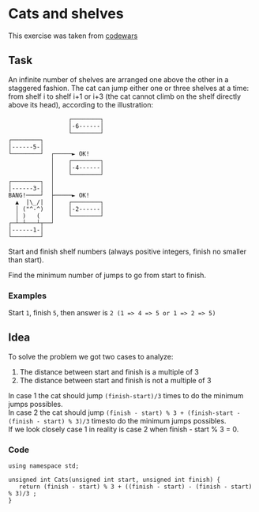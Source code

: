 # Cats and shelves
This exercise was taken from [codewars](https://www.codewars.com/kata/62c93765cef6f10030dfa92b)
## Task
An infinite number of shelves are arranged one above the other in a staggered fashion.
The cat can jump either one or three shelves at a time: from shelf i to shelf i+1 or i+3 (the cat cannot climb on the shelf directly above its head), according to the illustration:
```
                 ┌────────┐
                 │-6------│
                 └────────┘
┌────────┐       
│------5-│        
└────────┘  ┌─────► OK!
            │    ┌────────┐
            │    │-4------│
            │    └────────┘
┌────────┐  │
│------3-│  │     
BANG!────┘  ├─────► OK! 
  ▲  |\_/|  │    ┌────────┐
  │ ("^-^)  │    │-2------│
  │ )   (   │    └────────┘
┌─┴─┴───┴┬──┘
│------1-│
└────────┘
``` 

Start and finish shelf numbers (always positive integers, finish no smaller than start).

Find the minimum number of jumps to go from start to finish.

### Examples

Start `1`, finish `5`, then answer is `2 (1 => 4 => 5 or 1 => 2 => 5)`


## Idea

To solve the problem we got two cases to analyze:
1. The distance between start and finish is a multiple of 3
2. The distance between start and finish is not a multiple of 3

In case 1 the cat should jump `(finish-start)/3` times to do the minimum jumps possibles.\
In case 2 the cat should jump `(finish - start) % 3 + (finish-start -(finish - start) % 3)/3` timesto do the minimum jumps possibles.\
If we look closely case 1 in reality is case 2 when finish - start % 3 = 0. 

### Code
 ```
using namespace std;

unsigned int Cats(unsigned int start, unsigned int finish) {
    return (finish - start) % 3 + ((finish - start) - (finish - start) % 3)/3 ;  
}
```
